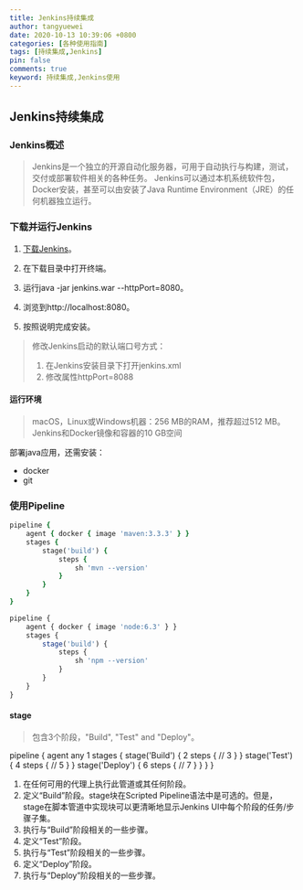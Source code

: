 ```yaml
---
title: Jenkins持续集成
author: tangyuewei
date: 2020-10-13 10:39:06 +0800
categories: [各种使用指南]
tags: [持续集成,Jenkins]
pin: false
comments: true
keyword: 持续集成,Jenkins使用
---
```


## Jenkins持续集成

### Jenkins概述
>Jenkins是一个独立的开源自动化服务器，可用于自动执行与构建，测试，交付或部署软件相关的各种任务。
Jenkins可以通过本机系统软件包，Docker安装，甚至可以由安装了Java Runtime Environment（JRE）的任何机器独立运行。

### 下载并运行Jenkins
1. [下载Jenkins](https://jenkins.io/download/)。

2. 在下载目录中打开终端。

3. 运行java -jar jenkins.war --httpPort=8080。

4. 浏览到http://localhost:8080。

5. 按照说明完成安装。
> 修改Jenkins启动的默认端口号方式：
> 1. 在Jenkins安装目录下打开jenkins.xml
> 2. 修改属性httpPort=8088
#### 运行环境
> macOS，Linux或Windows机器：256 MB的RAM，推荐超过512 MB。Jenkins和Docker镜像和容器的10 GB空间

部署java应用，还需安装：
- docker
- git

### 使用Pipeline

```for java
pipeline {
    agent { docker { image 'maven:3.3.3' } }
    stages {
        stage('build') {
            steps {
                sh 'mvn --version'
            }
        }
    }
}
```

```node.js
pipeline {
    agent { docker { image 'node:6.3' } }
    stages {
        stage('build') {
            steps {
                sh 'npm --version'
            }
        }
    }
}
```
#### stage
> 包含3个阶段，"Build", "Test" and "Deploy"。

pipeline {
agent any 1
stages {
stage('Build') { 2
steps {
// 3
}
}
stage('Test') { 4
steps {
// 5
}
}
stage('Deploy') { 6
steps {
// 7
}
}
}
}
1. 在任何可用的代理上执行此管道或其任何阶段。
2. 定义“Build”阶段。stage块在Scripted Pipeline语法中是可选的。但是，stage在脚本管道中实现块可以更清晰地显示Jenkins UI中每个阶段的任务/步骤子集。
3. 执行与“Build”阶段相关的一些步骤。
4. 定义“Test”阶段。
5. 执行与“Test”阶段相关的一些步骤。
6. 定义“Deploy”阶段。
7. 执行与“Deploy”阶段相关的一些步骤。
